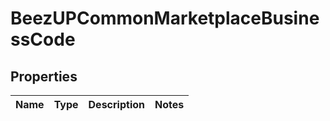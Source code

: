 
# BeezUPCommonMarketplaceBusinessCode

## Properties
Name | Type | Description | Notes
------------ | ------------- | ------------- | -------------



